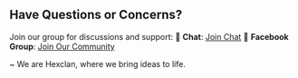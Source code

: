 
## Have Questions or Concerns?

Join our group for discussions and support:
💬 **Chat**: [Join Chat](https://m.me/j/AbbxVGSiV7NNN_3u/)
👥 **Facebook Group**: [Join Our Community](https://facebook.com/groups/955538069091182/)

~ We are Hexclan, where we bring ideas to life.
